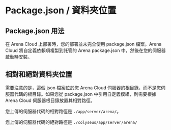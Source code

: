 # Package.json / 資料夾位置

## Package.json 用法

在 Arena Cloud 上部署時，您的部署並未完全使用 package.json 檔案。Arena Cloud 將自定義依賴項複製到託管的 Arena package.json 中，然後在您的伺服器啟動時安裝。 

## 相對和絕對資料夾位置

需要注意的是，這個 json 檔案位於您 Arena Cloud 伺服器的根目錄，而不是您伺服器代碼的根目錄。如果您從 package.json 中引用自定義模組，則需要根據 Arena Cloud 伺服器根目錄放置其相對路徑。

您上傳的伺服器代碼的相對路徑是 ```./app/server/arena/```。

您上傳的伺服器代碼的絕對路徑是 ```./colyseus/app/server/arena/```